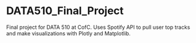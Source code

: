 # DATA510_Final_Project
Final project for DATA 510 at CofC. Uses Spotify API to pull user top tracks and make visualizations with Plotly and Matplotlib.
